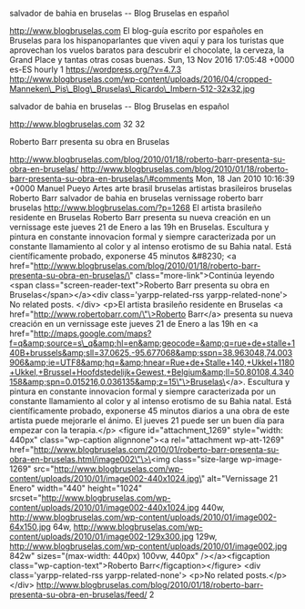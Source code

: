salvador de bahia en bruselas -- Blog Bruselas en español

http://www.blogbruselas.com El blog-guía escrito por españoles en
Bruselas para los hispanoparlantes que viven aquí y para los turistas
que aprovechan los vuelos baratos para descubrir el chocolate, la
cerveza, la Grand Place y tantas otras cosas buenas. Sun, 13 Nov 2016
17:05:48 +0000 es-ES hourly 1 https://wordpress.org/?v=4.7.3
http://www.blogbruselas.com/wp-content/uploads/2016/04/cropped-Manneken\_Pis\_Blog\_Bruselas\_Ricardo\_Imbern-512-32x32.jpg

salvador de bahia en bruselas -- Blog Bruselas en español

http://www.blogbruselas.com 32 32

Roberto Barr presenta su obra en Bruselas

http://www.blogbruselas.com/blog/2010/01/18/roberto-barr-presenta-su-obra-en-bruselas/
http://www.blogbruselas.com/blog/2010/01/18/roberto-barr-presenta-su-obra-en-bruselas/\#comments
Mon, 18 Jan 2010 10:16:39 +0000 Manuel Pueyo Artes arte brasil bruselas
artistas brasileiros bruselas Roberto Barr salvador de bahia en bruselas
vernissage roberto barr bruselas http://www.blogbruselas.com/?p=1268 El
artista brasileño residente en Bruselas Roberto Barr presenta su nueva
creación en un vernissage este jueves 21 de Enero a las 19h en Bruselas.
Escultura y pintura en constante innovacion formal y siempre
caracterizada por un constante llamamiento al color y al intenso
erotismo de su Bahia natal. Está científicamente probado, exponerse 45
minutos &\#8230; \<a
href=\"http://www.blogbruselas.com/blog/2010/01/18/roberto-barr-presenta-su-obra-en-bruselas/\"
class=\"more-link\"\>Continúa leyendo \<span
class=\"screen-reader-text\"\>Roberto Barr presenta su obra en
Bruselas\</span\>\</a\>\<div class=\'yarpp-related-rss
yarpp-related-none\'\> No related posts. \</div\> \<p\>El artista
brasileño residente en Bruselas \<a
href=\"http://www.robertobarr.com/\"\>Roberto Barr\</a\> presenta su
nueva creación en un vernissage este jueves 21 de Enero a las 19h en \<a
href=\"http://maps.google.com/maps?f=q&amp;source=s\_q&amp;hl=en&amp;geocode=&amp;q=rue+de+stalle+140B+brussels&amp;sll=37.0625,-95.677068&amp;sspn=38.963048,74.003906&amp;ie=UTF8&amp;hq=&amp;hnear=Rue+de+Stalle+140,+Ukkel+1180+Ukkel,+Brussel+Hoofdstedelijk+Gewest,+Belgium&amp;ll=50.80108,4.340158&amp;spn=0.015216,0.036135&amp;z=15\"\>Bruselas\</a\>.
Escultura y pintura en constante innovacion formal y siempre
caracterizada por un constante llamamiento al color y al intenso
erotismo de su Bahia natal. Está científicamente probado, exponerse 45
minutos diarios a una obra de este artista puede mejorarle el ánimo. El
jueves 21 puede ser un buen día para empezar con la terapia.\</p\>
\<figure id=\"attachment\_1269\" style=\"width: 440px\"
class=\"wp-caption alignnone\"\>\<a rel=\"attachment wp-att-1269\"
href=\"http://www.blogbruselas.com/2010/01/roberto-barr-presenta-su-obra-en-bruselas.html/image002\"\>\<img
class=\"size-large wp-image-1269\"
src=\"http://www.blogbruselas.com/wp-content/uploads/2010/01/image002-440x1024.jpg\"
alt=\"Vernissage 21 Enero\" width=\"440\" height=\"1024\"
srcset=\"http://www.blogbruselas.com/wp-content/uploads/2010/01/image002-440x1024.jpg
440w,
http://www.blogbruselas.com/wp-content/uploads/2010/01/image002-64x150.jpg
64w,
http://www.blogbruselas.com/wp-content/uploads/2010/01/image002-129x300.jpg
129w,
http://www.blogbruselas.com/wp-content/uploads/2010/01/image002.jpg
842w\" sizes=\"(max-width: 440px) 100vw, 440px\" /\>\</a\>\<figcaption
class=\"wp-caption-text\"\>Roberto Barr\</figcaption\>\</figure\> \<div
class=\'yarpp-related-rss yarpp-related-none\'\> \<p\>No related
posts.\</p\> \</div\>
http://www.blogbruselas.com/blog/2010/01/18/roberto-barr-presenta-su-obra-en-bruselas/feed/
2
